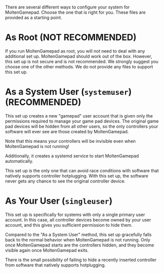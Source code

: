 There are several different ways to configure your system for MoltenGamepad. Choose the one that is right for you. These files are provided as a starting point.

# As Root (NOT RECOMMENDED)

If you run MoltenGamepad as root, you will not need to deal with any additional set up. MoltenGamepad should work out of the box. However, this set up is not secure and is not recommended. We strongly suggest you choose one of the other methods. We do not provide any files to support this set up.

# As a System User (`systemuser`) (RECOMMENDED)

This set up creates a new "gamepad" user account that is given only the permissions required to manage your game pad devices. The original game pad devices will be hidden from all other users, so the only controllers your software will ever see are those created by MoltenGamepad.

Note that this means your controllers will be invisible even when MoltenGamepad is not running!

Additionally, it creates a systemd service to start MoltenGamepad automatically.

This set up is the only one that can avoid race conditions with software that natively supports controller hotplugging. With this set up, the software never gets any chance to see the original controller device.

# As Your User (`singleuser`)

This set up is specifically for systems with only a single primary user account. In this case, all controller devices become owned by your user account, and this gives you sufficient permission to hide them.

Compared to the "As a System User" method, this set up gracefully falls back to the normal behavior when MoltenGamepad is not running. Only once MoltenGamepad starts are the controllers hidden, and they become visible again once MoltenGamepad exits.

There is the small possibility of failing to hide a recently inserted controller from software that natively supports hotplugging.
